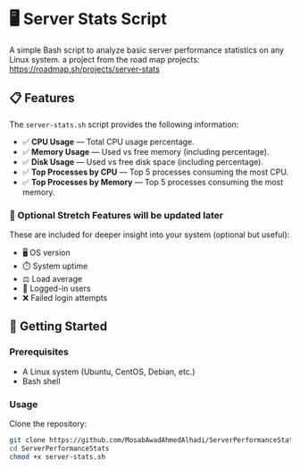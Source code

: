 # 🖥️ Server Stats Script

A simple Bash script to analyze basic server performance statistics on any Linux system.
a project from the road map projects:
https://roadmap.sh/projects/server-stats

## 📋 Features

The `server-stats.sh` script provides the following information:

- ✅ **CPU Usage** — Total CPU usage percentage.
- ✅ **Memory Usage** — Used vs free memory (including percentage).
- ✅ **Disk Usage** — Used vs free disk space (including percentage).
- ✅ **Top Processes by CPU** — Top 5 processes consuming the most CPU.
- ✅ **Top Processes by Memory** — Top 5 processes consuming the most memory.

### 🧪 Optional Stretch Features will be updated later
These are included for deeper insight into your system (optional but useful):

- 🖥️ OS version
- ⏱️ System uptime
- ⚖️ Load average
- 👤 Logged-in users
- ❌ Failed login attempts

## 🚀 Getting Started

### Prerequisites

- A Linux system (Ubuntu, CentOS, Debian, etc.)
- Bash shell

### Usage

Clone the repository:

```bash
git clone https://github.com/MosabAwadAhmedAlhadi/ServerPerformanceStats.git
cd ServerPerformanceStats
chmod +x server-stats.sh
